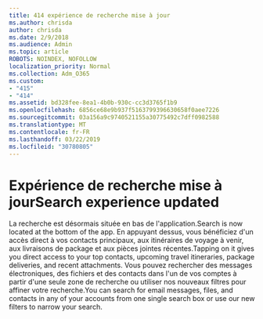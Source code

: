 ```yaml
---
title: 414 expérience de recherche mise à jour
ms.author: chrisda
author: chrisda
ms.date: 2/9/2018
ms.audience: Admin
ms.topic: article
ROBOTS: NOINDEX, NOFOLLOW
localization_priority: Normal
ms.collection: Adm_O365
ms.custom:
- "415"
- "414"
ms.assetid: bd328fee-8ea1-4b0b-930c-cc3d3765f1b9
ms.openlocfilehash: 6856ce68e9b937f5163799396630658f0aee7226
ms.sourcegitcommit: 03a156a9c9740521155a30775492c7dff0982588
ms.translationtype: MT
ms.contentlocale: fr-FR
ms.lasthandoff: 03/22/2019
ms.locfileid: "30780805"
---
```

# <a name="search-experience-updated"></a><span data-ttu-id="a26ad-102">Expérience de recherche mise à jour</span><span class="sxs-lookup"><span data-stu-id="a26ad-102">Search experience updated</span></span>

<span data-ttu-id="a26ad-103">La recherche est désormais située en bas de l'application.</span><span class="sxs-lookup"><span data-stu-id="a26ad-103">Search is now located at the bottom of the app.</span></span> <span data-ttu-id="a26ad-104">En appuyant dessus, vous bénéficiez d'un accès direct à vos contacts principaux, aux itinéraires de voyage à venir, aux livraisons de package et aux pièces jointes récentes.</span><span class="sxs-lookup"><span data-stu-id="a26ad-104">Tapping on it gives you direct access to your top contacts, upcoming travel itineraries, package deliveries, and recent attachments.</span></span> <span data-ttu-id="a26ad-105">Vous pouvez rechercher des messages électroniques, des fichiers et des contacts dans l'un de vos comptes à partir d'une seule zone de recherche ou utiliser nos nouveaux filtres pour affiner votre recherche.</span><span class="sxs-lookup"><span data-stu-id="a26ad-105">You can search for email messages, files, and contacts in any of your accounts from one single search box or use our new filters to narrow your search.</span></span>
  

